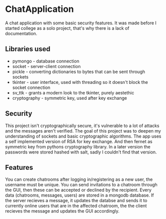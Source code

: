 # ChatApplication
A chat application with some basic security features. It was made before I started college as a solo project, that's why there is a lack of documentation.

## Libraries used
- pymongo - database connection
- socket - server-client connection
- pickle - converting dictionaries to bytes that can be sent through sockets
- tkinter - user interface, used with threading so it doesn't block the socket connection
- sv_ttk - grants a modern look to the tkinter, purely aestethic
- cryptography - symmetric key, used after key exchange
## Security
This project isn't cryptographically secure, it's vulnerable to a lot of attacks and the messages aren't verified. The goal of this project was to deepen my understanding of sockets and basic cryptographic algorithms. The app uses a self implemented version of RSA for key exchange. And then fernet as symmetric key from pythons cryptography library. In a later version the passwords were stored hashed with salt, sadly I couldn't find that version.

## Features
You can create chatrooms after logging in/registering as a new user, the username must be unique. You can send invitations to a chatroom through the GUI, then these can be accepted or declined by the recipient. Every data (chatrooms, messages, users) are stored in a mongodb database. If the server recieves a message, it updates the databse and sends it to currently online users that are in the affected chatroom, the the client recieves the message and updates the GUI accordingly.


